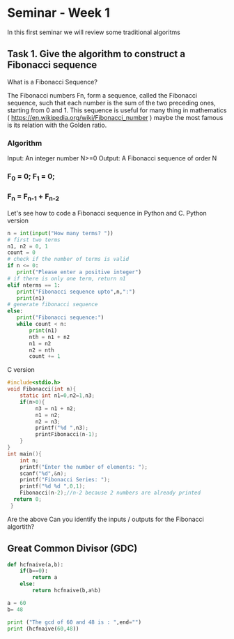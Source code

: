 # Seminar - Week 1
In this first seminar we will review some traditional algoritms

## Task 1. Give the algorithm to construct a Fibonacci sequence

What is a Fibonacci Sequence?

The Fibonacci numbers Fn, form a sequence, called the Fibonacci sequence, such that each number is the sum of the two preceding ones, starting from 0 and 1.
This sequence is useful for many thing in mathematics (  https://en.wikipedia.org/wiki/Fibonacci_number ) maybe the most famous is its relation with the Golden ratio.
### Algorithm

Input: An integer number N>=0
Output: A Fibonacci sequence of order N


###  F<sub>0</sub> = 0;  F<sub>1</sub> = 0;
###  F<sub>n</sub> = F<sub>n-1</sub> + F<sub>n-2</sub>






Let's see how to code a Fibonacci sequence in Python and C.
Python version

```Python
n = int(input("How many terms? "))
# first two terms
n1, n2 = 0, 1
count = 0
# check if the number of terms is valid
if n <= 0:
   print("Please enter a positive integer")
# if there is only one term, return n1
elif nterms == 1:
   print("Fibonacci sequence upto",n,":")
   print(n1)
# generate fibonacci sequence
else:
   print("Fibonacci sequence:")
   while count < n:
       print(n1)
       nth = n1 + n2
       n1 = n2
       n2 = nth
       count += 1
```
C version
``` C
#include<stdio.h>    
void Fibonacci(int n){    
    static int n1=0,n2=1,n3;    
    if(n>0){    
         n3 = n1 + n2;    
         n1 = n2;    
         n2 = n3;    
         printf("%d ",n3);    
         printFibonacci(n-1);    
    }    
}    
int main(){    
    int n;    
    printf("Enter the number of elements: ");    
    scanf("%d",&n);    
    printf("Fibonacci Series: ");    
    printf("%d %d ",0,1);    
    Fibonacci(n-2);//n-2 because 2 numbers are already printed    
  return 0;  
 }    
```
Are the above 
Can you identify the inputs / outputs for the Fibonacci algortith?

## Great Common Divisor (GDC)

``` Python
def hcfnaive(a,b):
	if(b==0):
		return a
	else:
		return hcfnaive(b,a%b)

a = 60
b= 48

print ("The gcd of 60 and 48 is : ",end="")
print (hcfnaive(60,48))

```


